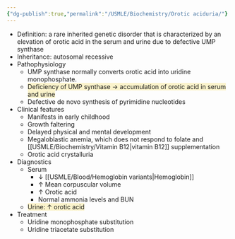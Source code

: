 ```yaml
---
{"dg-publish":true,"permalink":"/USMLE/Biochemistry/Orotic aciduria/"}
---
```


- Definition: a rare inherited genetic disorder that is characterized by an elevation of orotic acid in the serum and urine due to defective UMP synthase
- Inheritance: autosomal recessive 
- Pathophysiology
	- UMP synthase normally converts orotic acid into uridine monophosphate. 
	- <span style="background:rgba(240, 200, 0, 0.2)">Deficiency of UMP synthase → accumulation of orotic acid in serum and urine</span>
	- Defective de novo synthesis of pyrimidine nucleotides
- Clinical features
	- Manifests in early childhood
	- Growth faltering
	- Delayed physical and mental development
	- Megaloblastic anemia, which does not respond to folate and [[USMLE/Biochemistry/Vitamin B12\|vitamin B12]] supplementation
	- Orotic acid crystalluria
- Diagnostics 
	- Serum
		- ↓ [[USMLE/Blood/Hemoglobin variants\|Hemoglobin]]
		- ↑ Mean corpuscular volume
		- ↑ Orotic acid
		- Normal ammonia levels and BUN
	- <span style="background:rgba(240, 200, 0, 0.2)">Urine: ↑ orotic acid</span>
- Treatment 
	- Uridine monophosphate substitution
	- Uridine triacetate substitution 
